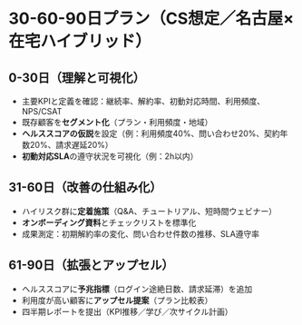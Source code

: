 # 30-60-90日プラン（CS想定／名古屋×在宅ハイブリッド）

## 0-30日（理解と可視化）
- 主要KPIと定義を確認：継続率、解約率、初動対応時間、利用頻度、NPS/CSAT
- 既存顧客を**セグメント化**（プラン・利用頻度・地域）
- **ヘルススコアの仮説**を設定（例：利用頻度40%、問い合わせ20%、契約年数20%、請求遅延20%）
- **初動対応SLA**の遵守状況を可視化（例：2h以内）

## 31-60日（改善の仕組み化）
- ハイリスク群に**定着施策**（Q&A、チュートリアル、短時間ウェビナー）
- **オンボーディング資料**とチェックリストを標準化
- 成果測定：初期解約率の変化、問い合わせ件数の推移、SLA遵守率

## 61-90日（拡張とアップセル）
- ヘルススコアに**予兆指標**（ログイン途絶日数、請求延滞）を追加
- 利用度が高い顧客に**アップセル提案**（プラン比較表）
- 四半期レポートを提出（KPI推移／学び／次サイクル計画）
